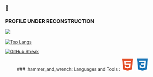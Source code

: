 ### 👋

### PROFILE UNDER RECONSTRUCTION

![](https://komarev.com/ghpvc/?username=tomasdunik&color=007fff&style=for-the-badge)

[![Top Langs](https://github-readme-stats.vercel.app/api/top-langs/?username=tomasdunik&layout=compact&theme=vision-friendly-dark)](https://github.com/anuraghazra/github-readme-stats)

[![GitHub Streak](http://github-readme-streak-stats.herokuapp.com?user=tomasdunik&date_format=j%20M%5B%20Y%5D)](https://git.io/streak-stats)

<div align="center">
### :hammer_and_wrench: Languages and Tools :
  <img src="https://github.com/devicons/devicon/blob/master/icons/html5/html5-plain.svg" title="HTML5" alt="HTML5" width="40" height="40"/>&nbsp;
  <img src="https://github.com/devicons/devicon/blob/master/icons/css3/css3-plain.svg" title="CSS" alt="CSS" width="40" height="40"/>&nbsp;
 </div>
